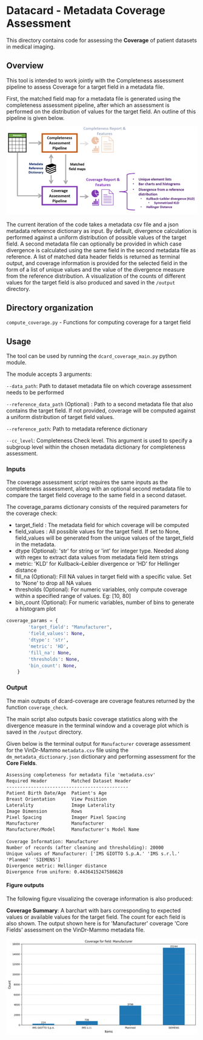 # Datacard - Metadata Coverage Assessment

This directory contains code for assessing the **Coverage** of patient datasets in medical imaging.

## Overview

This tool is intended to work jointly with the Completeness assessment pipeline to assess Coverage for a target field in a metadata file. 

First, the matched field map for a metadata file is generated using the completeness assessment pipeline, after which an assessment
is performed on the distribution of values for the target field. 
An outline of this pipeline is given below.

![Coverage Assessment Pipeline](../images/Coverage_Pipeline.png)

The current iteration of the code takes a metadata csv file and a json metadata reference dictionary as input.
By default, divergence calculation is performed against a uniform distribution of possible values of the target field.
A second metadata file can optionally be provided in which case divergence is calculated using the same field in the second metadata file as reference.
A list of matched data header fields is returned as terminal output, and coverage information is provided for the selected field in the form of
a list of unique values and the value of the divergence measure from the reference distribution.
A visualization of the counts of different values for the target field is also produced and saved in the `/output` directory.



## Directory organization

`compute_coverage.py` - Functions for computing coverage for a target field

## Usage

The tool can be used by running the `dcard_coverage_main.py` python module.

The module accepts 3 arguments:

`--data_path`: Path to dataset metadata file on which coverage assessment needs to be performed

`--reference_data_path` (Optional) : Path to a second metadata file that also contains the target field. If not provided, coverage will be computed against a uniform distribution of target field values.

`--reference_path`:  Path to metadata reference dictionary

`--cc_level`:  Completeness Check level. This argument is used to specify a subgroup level within the chosen metadata dictionary for completeness assessment.


### Inputs

The coverage assessment script requires the same inputs as the completeness assessment, along with an optional second metadata file to compare the target field coverage to the same field in a second dataset.

The coverage_params dictionary consists of the required parameters for the coverage check:
    
   - target_field : The metadata field for which coverage will be computed
   - field_values : All possible values for the target field. If set to None, field_values will be generated from the unique values of the target_field in the metadata.
   - dtype (Optional): 'str' for string or 'int' for integer type. Needed along with regex to extract data values from metadata field item strings
   - metric: 'KLD' for Kullback–Leibler divergence or 'HD' for Hellinger distance
   - fill_na (Optional): Fill NA values in target field with a specific value. Set to 'None' to drop all NA values
   - thresholds (Optional): For numeric variables, only compute coverage within a specified range of values. Eg: [10, 80]
   - bin_count (Optional): For numeric variables, number of bins to generate a histogram plot

```python
coverage_params = {
        'target_field': "Manufacturer",    
        'field_values': None,
        'dtype': 'str',
        'metric': 'HD',
        'fill_na': None,
        'thresholds': None,
        'bin_count': None,
    }
```

### Output

The main outputs of dcard-coverage are coverage features returned by the function `coverage_check`.

The main script also outputs basic coverage statistics along with the divergence measure in the terminal window and a coverage plot which is saved in the `/output` directory.

Given below is the terminal output for `Manufacturer` coverage assessment for the VinDr-Mammo `metadata.csv` file using the `dm_metadata_dictionary.json` dictionary and performing assessment for the **Core Fields**.

```
Assessing completeness for metadata file 'metadata.csv'
Required Header         Matched Dataset Header
---------------------------------------------
Patient Birth Date/Age  Patient's Age
Breast Orientation      View Position
Laterality              Image Laterality
Image Dimension         Rows        
Pixel Spacing           Imager Pixel Spacing
Manufacturer            Manufacturer
Manufacturer/Model      Manufacturer's Model Name

Coverage Information: Manufacturer
Number of records (after cleaning and thresholding): 20000
Unique values of Manufacturer: ['IMS GIOTTO S.p.A.' 'IMS s.r.l.' 'Planmed' 'SIEMENS']
Divergence metric: Hellinger distance
Divergence from uniform: 0.4436415247586628
```
#### Figure outputs

The following figure visualizing the coverage information is also produced:

**Coverage Summary**: A barchart with bars corresponding to expected values or available values for the target field. The count for each field is also shown. The output shown here is for 'Manufacturer' coverage 'Core Fields' assessment on the VinDr-Mammo metadata file.

![Coverage_Summary_Manufacturers_VinDrMammo](../images/Coverage_Manufacturer_VinDrMammo.png)
